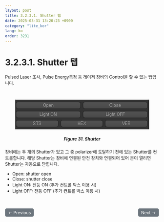 ```yaml
---
layout: post
title: 3.2.3.1.	Shutter 탭
date: 2025-03-31 13:20:23 +0900
category: "lite_kor"
lang: ko
order: 3231
---
```


# 3.2.3.1. Shutter 탭

Pulsed Laser 조사, Pulse Energy측정 등 레이저 장비의 Control을 할 수 있는 탭입니다.

<br/> <!-- 한줄 띄기 -->

<!-- 중앙 정렬 이미지 -->
<p align="center"> 
  <img src="/assets/Chapter-3/Shutter.png">
</p>

<!-- 이미지 설명 -->
<div align="center"> 
<h5>Figure 31. Shutter</h5>
</div>

장비에는 두 개의 Shutter가 있고 그 중 polarizer에 도달하기 전에 있는 Shutter를 컨트롤합니다.
해당 Shutter는 장비에 연결된 안전 장치와 연결되어 있어 문이 열리면 Shutter는 자동으로 닫힙니다.
-	Open: shutter open
-	Close: shutter close
-	Light ON: 전등 ON (추가 컨트롤 박스 이용 시)
-	Light OFF: 전등 OFF (추가 컨트롤 박스 이용 시)


<!-- 이전/다음 페이지 버튼 -->
<br/>
<br/>
<div style="display: flex; justify-content: space-between; align-items: center; margin-top: 10;">
  <!-- 이전 페이지 버튼 -->
  <a href="/manuals/manuals_lite_kor/Chapter 3/Chapter 3-2-3/" class="btn btn-primary" style="display: inline-block; padding: 5px 10px; background-color: #6c757d; color: white; text-decoration: none; border-radius: 5px;">
    ← Previous
  </a>

  <!-- 다음 페이지 버튼 -->
  <a href="/manuals/manuals_lite_kor/Chapter 3/Chapter 3-2-3-2/" class="btn btn-primary" style="display: inline-block; padding: 5px 10px; background-color: #6c757d; color: white; text-decoration: none; border-radius: 5px;">
    Next →
  </a>
</div>